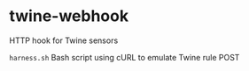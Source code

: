 twine-webhook
=============

HTTP hook for Twine sensors

`harness.sh`  Bash script using cURL to emulate Twine rule POST

